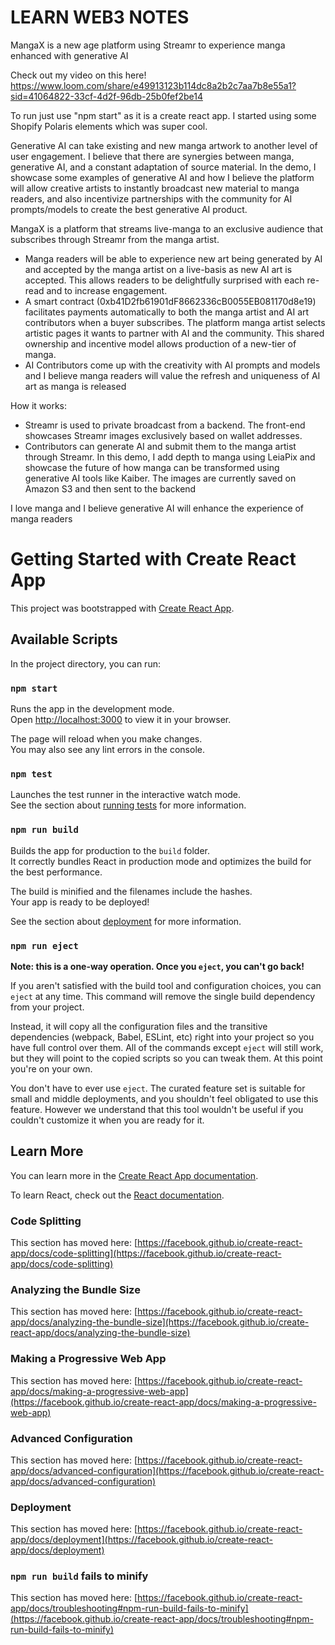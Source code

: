 # LEARN WEB3 NOTES

MangaX is a new age platform using Streamr to experience manga enhanced with generative AI

Check out my video on this here! https://www.loom.com/share/e49913123b114dc8a2b2c7aa7b8e55a1?sid=41064822-33cf-4d2f-96db-25b0fef2be14

To run just use "npm start" as it is a create react app. I started using some Shopify Polaris elements which was super cool. 

Generative AI can take existing and new manga artwork to another level of user engagement. I believe that there are synergies between manga, generative AI, and a constant adaptation of source material. In the demo, I showcase some examples of generative AI and how I believe the platform will allow creative artists to instantly broadcast new material to manga readers, and also incentivize partnerships with the community for AI prompts/models to create the best generative AI product.

MangaX is a platform that streams live-manga to an exclusive audience that subscribes through Streamr from the manga artist.
- Manga readers will be able to experience new art being generated by AI and accepted by the manga artist on a live-basis as new AI art is accepted. This allows readers to be delightfully surprised with each re-read and to increase engagement.
- A smart contract (0xb41D2fb61901dF8662336cB0055EB081170d8e19) facilitates payments automatically to both the manga artist and AI art contributors when a buyer subscribes. The platform manga artist selects artistic pages it wants to partner with AI and the community. This shared ownership and incentive model allows production of a new-tier of manga. 
- AI Contributors come up with the creativity with AI prompts and models and I believe manga readers will value the refresh and uniqueness of AI art as manga is released

How it works:
- Streamr is used to private broadcast from a backend. The front-end showcases Streamr images exclusively based on wallet addresses. 
- Contributors can generate AI and submit them to the manga artist through Streamr. In this demo, I add depth to manga using LeiaPix and showcase the future of how manga can be transformed using generative AI tools like Kaiber. The images are currently saved on Amazon S3 and then sent to the backend 

I love manga and I believe generative AI will enhance the experience of manga readers






# Getting Started with Create React App

This project was bootstrapped with [Create React App](https://github.com/facebook/create-react-app).

## Available Scripts

In the project directory, you can run:

### `npm start`

Runs the app in the development mode.\
Open [http://localhost:3000](http://localhost:3000) to view it in your browser.

The page will reload when you make changes.\
You may also see any lint errors in the console.

### `npm test`

Launches the test runner in the interactive watch mode.\
See the section about [running tests](https://facebook.github.io/create-react-app/docs/running-tests) for more information.

### `npm run build`

Builds the app for production to the `build` folder.\
It correctly bundles React in production mode and optimizes the build for the best performance.

The build is minified and the filenames include the hashes.\
Your app is ready to be deployed!

See the section about [deployment](https://facebook.github.io/create-react-app/docs/deployment) for more information.

### `npm run eject`

**Note: this is a one-way operation. Once you `eject`, you can't go back!**

If you aren't satisfied with the build tool and configuration choices, you can `eject` at any time. This command will remove the single build dependency from your project.

Instead, it will copy all the configuration files and the transitive dependencies (webpack, Babel, ESLint, etc) right into your project so you have full control over them. All of the commands except `eject` will still work, but they will point to the copied scripts so you can tweak them. At this point you're on your own.

You don't have to ever use `eject`. The curated feature set is suitable for small and middle deployments, and you shouldn't feel obligated to use this feature. However we understand that this tool wouldn't be useful if you couldn't customize it when you are ready for it.

## Learn More

You can learn more in the [Create React App documentation](https://facebook.github.io/create-react-app/docs/getting-started).

To learn React, check out the [React documentation](https://reactjs.org/).

### Code Splitting

This section has moved here: [https://facebook.github.io/create-react-app/docs/code-splitting](https://facebook.github.io/create-react-app/docs/code-splitting)

### Analyzing the Bundle Size

This section has moved here: [https://facebook.github.io/create-react-app/docs/analyzing-the-bundle-size](https://facebook.github.io/create-react-app/docs/analyzing-the-bundle-size)

### Making a Progressive Web App

This section has moved here: [https://facebook.github.io/create-react-app/docs/making-a-progressive-web-app](https://facebook.github.io/create-react-app/docs/making-a-progressive-web-app)

### Advanced Configuration

This section has moved here: [https://facebook.github.io/create-react-app/docs/advanced-configuration](https://facebook.github.io/create-react-app/docs/advanced-configuration)

### Deployment

This section has moved here: [https://facebook.github.io/create-react-app/docs/deployment](https://facebook.github.io/create-react-app/docs/deployment)

### `npm run build` fails to minify

This section has moved here: [https://facebook.github.io/create-react-app/docs/troubleshooting#npm-run-build-fails-to-minify](https://facebook.github.io/create-react-app/docs/troubleshooting#npm-run-build-fails-to-minify)
